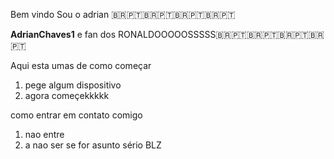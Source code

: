 Bem vindo Sou o adrian 🇧🇷🇵🇹🇧🇷🇵🇹🇧🇷🇵🇹🇧🇷🇵🇹

**AdrianChaves1** e fan dos RONALDOOOOOSSSSS🇧🇷🇵🇹🇧🇷🇵🇹🇧🇷🇵🇹🇧🇷🇵🇹

Aqui esta umas de como começar
1. pege algum dispositivo
2. agora começekkkkk

como entrar em contato comigo
1. nao entre
2. a nao ser se for asunto sério
BLZ
